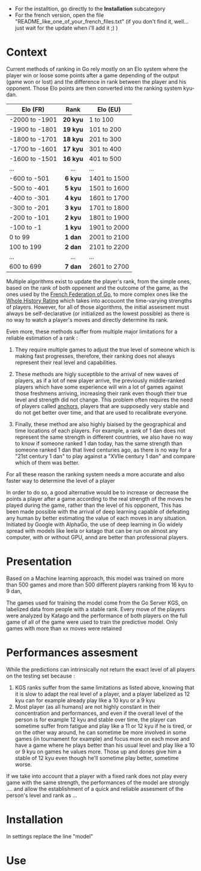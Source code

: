- For the installtion, go directly to the **Installation** subcategory
- For the french version, open the file "README_like_one_of_your_french_files.txt" (if you don't find it, well... just wait for the update when i'll add it ;) )
# Context

Current methods of ranking in Go rely mostly on an Elo system where the player win or loose some points after a game depending of the output (game won or lost) and the difference in rank between the player and his opponent. Those Elo points are then converted into the ranking system kyu-dan.

|Elo (FR)   |     Rank      |  Elo (EU) |
|----------|:-------------:| ----------|
| -2000 to -1901 |  **20 kyu** | 1 to 100 |
| -1900 to -1801 |  **19 kyu** | 101 to 200 |
| -1800 to -1701 |  **18 kyu** | 201 to 300 |
| -1700 to -1601 |  **17 kyu** | 301 to 400 |
| -1600 to -1501 |  **16 kyu** | 401 to 500 |
| ... |  ... | ... |
| -600 to -501|  **6 kyu** | 1401 to 1500 |
| -500 to -401 |  **5 kyu** | 1501 to 1600 |
| -400 to -301 |  **4 kyu** | 1601 to 1700 |
| -300 to -201 |  **3 kyu** | 1701 to 1800 |
| -200 to -101 |  **2 kyu** | 1801 to 1900 |
| -100 to -1 |  **1 kyu** | 1901 to 2000 |
| 0 to 99 | **1 dan** | 2001 to 2100 |
| 100 to 199 | **2 dan** | 2101 to 2200 |
| ... |  ... | ... |
| 600 to 699 | **7 dan** | 2601 to 2700 |



Multiple algorithms exist to update the player's rank, from the simple ones, based on the rank of both oppenent and the outcome of the game, as the ones used by the [French Federation of Go](https://ffg.jeudego.org/echelle/echelle_algo_2012.php), to more complex ones like the [Whole History Rating](https://www.remi-coulom.fr/WHR/) which takes into accouont the time-varying strengths of players. However, for all of those algorithms, the initial assesment must always be self-declarative (or initialized as the lowest possible) as there is no way to watch a player's moves and directly determine its rank.

Even more, these methods suffer from multiple major limitations for a reliable estimation of a rank :

1. They require multiple games to adjust the true level of someone which is making fast progresses, therefore, their ranking does not always represent their real level and capabilities.

2. These methods are higly suceptible to the arrival of new waves of players, as if a lot of new player arrive, the previously middle-ranked players which have some experience will win a lot of games against those freshmens arriving, increasing their rank even though their true level and strength did not change. This problem often requires the need of players called [anchors](https://www.gokgs.com/help/anchor.html), players that are supposedly very stable and do not get better over time, and that are used to recalibrate everyone.

3. Finally, these method are also highly biaised by the geographical and time locations of each players. For example, a rank of 1 dan does not represent the same strength in different countries, we also have no way to know if someone ranked 1 dan today, has the same strength than someone ranked 1 dan that lived centuries ago, as there is no way for a "21st century 1 dan" to play against a "XVIIe century 1 dan" and compare which of them was better.

For all these reason the ranking system needs a more accurate and also faster way to determine the level of a player

In order to do so, a good alternative would be to increase or decrease the points a player after a game according to the real strength of the moves he played during the game, rather than the level of his opponent, This has been made possible with the arrival of deep learning capable of defeating any human by better estimating the value of each moves in any situation. Initiated by Google with AlphaGo, the use of deep learning in Go widely spread with models like leela or katago that can be run on almost any computer, with or without GPU, annd are better than professional players.

# Presentation
Based on a Machine learning approach, this model was trained on more than 500 games and more than 500 different players ranking from 16 kyu to 9 dan, 

The games used for training the model come from the Go Server KGS, on labelized data from people with a stable rank.
Every move of the players were analyzed by Katago and the performance of both players on the full game of all of the game were used to train the predictive model. 
Only games with more than xx moves were retained 

# Performances assesment

While the predictions can intrinsically not return the exact level of all players on the testing set because :
1. KGS ranks suffer from the same limitations as listed above, knowing that it is slow to adapt the real level of a player, and a player labelized as 12 kyu  can for example already play like a 10 kyu or a 9 kyu
2. Most player (as all humans) are not highly constant in their concentration and performances, and even if the overall level of the person is for example 12 kyu and stable over time, the player can sometime suffer from fatigue and play like a 11 or 12 kyu if he is tired, or on the other way around, he can sometime be more involved in some games (in tournament for example) and focus more on each move and have a game where he plays better than his usual level and play like a 10 or 9 kyu on games he values more. Those up and dones give him a stable of 12 kyu even though he'll sometime play better, sometime worse.

If we take into account that a player with a fixed rank does not play every game with the same strength, the performances of the model are strongly .... and allow the establishment of a quick and reliable assesment of the person's level and rank as ...

# Installation

In settings replace the line "model"

# Use